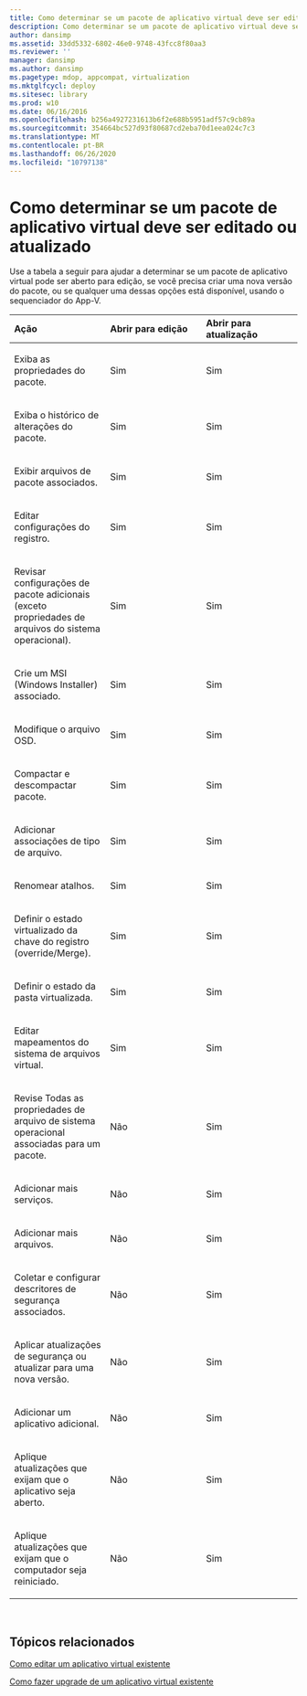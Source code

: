 ```yaml
---
title: Como determinar se um pacote de aplicativo virtual deve ser editado ou atualizado
description: Como determinar se um pacote de aplicativo virtual deve ser editado ou atualizado
author: dansimp
ms.assetid: 33dd5332-6802-46e0-9748-43fcc8f80aa3
ms.reviewer: ''
manager: dansimp
ms.author: dansimp
ms.pagetype: mdop, appcompat, virtualization
ms.mktglfcycl: deploy
ms.sitesec: library
ms.prod: w10
ms.date: 06/16/2016
ms.openlocfilehash: b256a4927231613b6f2e688b5951adf57c9cb89a
ms.sourcegitcommit: 354664bc527d93f80687cd2eba70d1eea024c7c3
ms.translationtype: MT
ms.contentlocale: pt-BR
ms.lasthandoff: 06/26/2020
ms.locfileid: "10797138"
---
```

# Como determinar se um pacote de aplicativo virtual deve ser editado ou atualizado


Use a tabela a seguir para ajudar a determinar se um pacote de aplicativo virtual pode ser aberto para edição, se você precisa criar uma nova versão do pacote, ou se qualquer uma dessas opções está disponível, usando o sequenciador do App-V.

<table>
<colgroup>
<col width="33%" />
<col width="33%" />
<col width="33%" />
</colgroup>
<thead>
<tr class="header">
<th align="left">Ação</th>
<th align="left">Abrir para edição</th>
<th align="left">Abrir para atualização</th>
</tr>
</thead>
<tbody>
<tr class="odd">
<td align="left"><p>Exiba as propriedades do pacote.</p></td>
<td align="left"><p>Sim</p></td>
<td align="left"><p>Sim</p></td>
</tr>
<tr class="even">
<td align="left"><p>Exiba o histórico de alterações do pacote.</p></td>
<td align="left"><p>Sim</p></td>
<td align="left"><p>Sim</p></td>
</tr>
<tr class="odd">
<td align="left"><p>Exibir arquivos de pacote associados.</p></td>
<td align="left"><p>Sim</p></td>
<td align="left"><p>Sim</p></td>
</tr>
<tr class="even">
<td align="left"><p>Editar configurações do registro.</p></td>
<td align="left"><p>Sim</p></td>
<td align="left"><p>Sim</p></td>
</tr>
<tr class="odd">
<td align="left"><p>Revisar configurações de pacote adicionais (exceto propriedades de arquivos do sistema operacional).</p></td>
<td align="left"><p>Sim</p></td>
<td align="left"><p>Sim</p></td>
</tr>
<tr class="even">
<td align="left"><p>Crie um MSI (Windows Installer) associado.</p></td>
<td align="left"><p>Sim</p></td>
<td align="left"><p>Sim</p></td>
</tr>
<tr class="odd">
<td align="left"><p>Modifique o arquivo OSD.</p></td>
<td align="left"><p>Sim</p></td>
<td align="left"><p>Sim</p></td>
</tr>
<tr class="even">
<td align="left"><p>Compactar e descompactar pacote.</p></td>
<td align="left"><p>Sim</p></td>
<td align="left"><p>Sim</p></td>
</tr>
<tr class="odd">
<td align="left"><p>Adicionar associações de tipo de arquivo.</p></td>
<td align="left"><p>Sim</p></td>
<td align="left"><p>Sim</p></td>
</tr>
<tr class="even">
<td align="left"><p>Renomear atalhos.</p></td>
<td align="left"><p>Sim</p></td>
<td align="left"><p>Sim</p></td>
</tr>
<tr class="odd">
<td align="left"><p>Definir o estado virtualizado da chave do registro (override/Merge).</p></td>
<td align="left"><p>Sim</p></td>
<td align="left"><p>Sim</p></td>
</tr>
<tr class="even">
<td align="left"><p>Definir o estado da pasta virtualizada.</p></td>
<td align="left"><p>Sim</p></td>
<td align="left"><p>Sim</p></td>
</tr>
<tr class="odd">
<td align="left"><p>Editar mapeamentos do sistema de arquivos virtual.</p></td>
<td align="left"><p>Sim</p></td>
<td align="left"><p>Sim</p></td>
</tr>
<tr class="even">
<td align="left"><p>Revise Todas as propriedades de arquivo de sistema operacional associadas para um pacote.</p></td>
<td align="left"><p>Não</p></td>
<td align="left"><p>Sim</p></td>
</tr>
<tr class="odd">
<td align="left"><p>Adicionar mais serviços.</p></td>
<td align="left"><p>Não</p></td>
<td align="left"><p>Sim</p></td>
</tr>
<tr class="even">
<td align="left"><p>Adicionar mais arquivos.</p></td>
<td align="left"><p>Não</p></td>
<td align="left"><p>Sim</p></td>
</tr>
<tr class="odd">
<td align="left"><p>Coletar e configurar descritores de segurança associados.</p></td>
<td align="left"><p>Não</p></td>
<td align="left"><p>Sim</p></td>
</tr>
<tr class="even">
<td align="left"><p>Aplicar atualizações de segurança ou atualizar para uma nova versão.</p></td>
<td align="left"><p>Não</p></td>
<td align="left"><p>Sim</p></td>
</tr>
<tr class="odd">
<td align="left"><p>Adicionar um aplicativo adicional.</p></td>
<td align="left"><p>Não</p></td>
<td align="left"><p>Sim</p></td>
</tr>
<tr class="even">
<td align="left"><p>Aplique atualizações que exijam que o aplicativo seja aberto.</p></td>
<td align="left"><p>Não</p></td>
<td align="left"><p>Sim</p></td>
</tr>
<tr class="odd">
<td align="left"><p>Aplique atualizações que exijam que o computador seja reiniciado.</p></td>
<td align="left"><p>Não</p></td>
<td align="left"><p>Sim</p></td>
</tr>
</tbody>
</table>

 

## Tópicos relacionados


[Como editar um aplicativo virtual existente](how-to-edit-an-existing-virtual-application.md)

[Como fazer upgrade de um aplicativo virtual existente](how-to-upgrade-an-existing-virtual-application.md)

 

 





